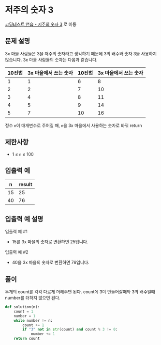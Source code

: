 # 저주의 숫자 3

[코딩테스트 연습 - 저주의 숫자 3][1] 로 이동

## 문제 설명

3x 마을 사람들은 3을 저주의 숫자라고 생각하기 때문에 3의 배수와 숫자 3을 사용하지 않습니다. 3x 마을 사람들의 숫자는 다음과 같습니다.

| 10진법 | 3x 마을에서 쓰는 숫자 | 10진법 | 3x 마을에서 쓰는 숫자 |
| ------ | --------------------- | ------ | --------------------- |
| 1      | 1                     | 6      | 8                     |
| 2      | 2                     | 7      | 10                    |
| 3      | 4                     | 8      | 11                    |
| 4      | 5                     | 9      | 14                    |
| 5      | 7                     | 10     | 16                    |

정수 `n`이 매개변수로 주어질 때, `n`을 3x 마을에서 사용하는 숫자로 바꿔 return

## 제한사항

- 1 ≤ `n` ≤ 100

## 입출력 예

| n   | result |
| --- | ------ |
| 15  | 25     |
| 40  | 76     |

## 입출력 예 설명

입출력 예 #1

- 15를 3x 마을의 숫자로 변환하면 25입니다.

입출력 예 #2

- 40을 3x 마을의 숫자로 변환하면 76입니다.

## 풀이

두개의 count를 각각 다르게 더해주면 된다.
count에 3이 안들어갈때와 3의 배수일때 number를 더하지 않으면 된다.

```python
def solution(n):
    count = 1
    number = 1
    while number != n:
        count += 1
        if "3" not in str(count) and count % 3 != 0:
            number += 1
    return count
```

[1]: https://school.programmers.co.kr/learn/courses/30/lessons/120871
